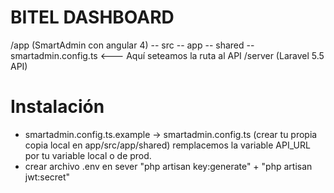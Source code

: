 # BITEL DASHBOARD

/app (SmartAdmin con angular 4)
	-- src
		-- app
			-- shared
				-- smartadmin.config.ts <--- Aquí seteamos la ruta al API
/server (Laravel 5.5 API)

# Instalación
- smartadmin.config.ts.example -> smartadmin.config.ts (crear tu propia copia local en app/src/app/shared) remplacemos la variable API_URL por tu variable local o de prod.
- crear archivo .env en sever "php artisan key:generate" + "php artisan jwt:secret"

